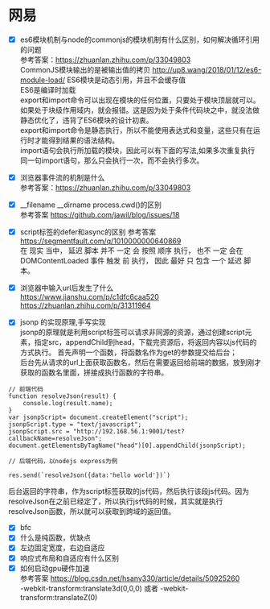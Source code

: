 # 网易
- [x]  es6模块机制与node的commonjs的模块机制有什么区别，如何解决循环引用的问题  
参考答案：https://zhuanlan.zhihu.com/p/33049803  
    CommonJS模块输出的是被输出值的拷贝  http://up8.wang/2018/01/12/es6-module-load/
    ES6模块是动态引用，并且不会缓存值  
    ES6是编译时加载  
    export和import命令可以出现在模块的任何位置，只要处于模块顶层就可以。如果处于块级作用域内，就会报错。这是因为处于条件代码块之中，就没法做静态优化了，违背了ES6模块的设计初衷。  
    export和import命令是静态执行，所以不能使用表达式和变量，这些只有在运行时才能得到结果的语法结构。  
    import语句会执行所加载的模块，因此可以有下面的写法,如果多次重复执行同一句import语句，那么只会执行一次，而不会执行多次。  

- [x] 浏览器事件流的机制是什么  
参考答案：https://zhuanlan.zhihu.com/p/33049803

- [x] __filename __dirname process.cwd()的区别  
参考答案 https://github.com/jawil/blog/issues/18  
- [x] script标签的defer和async的区别
参考答案 https://segmentfault.com/q/1010000000640869  
在 现实 当中， 延迟 脚本 并不 一定 会 按照 顺序 执行， 也不 一定 会在 DOMContentLoaded 事件 触发 前 执行， 因此 最好 只 包含 一个 延迟 脚本。

- [x] 浏览器中输入url后发生了什么  
https://www.jianshu.com/p/c1dfc6caa520  
https://zhuanlan.zhihu.com/p/31311964  

- [x] jsonp 的实现原理,手写实现  
jsonp的原理就是利用script标签可以请求非同源的资源，通过创建script元素，指定src，appendChild到head，下载完资源后，将返回内容以js代码的方式执行。
首先声明一个函数，将函数名作为get的参数提交给后台；  
后台先从请求的url上面获取函数名，然后在需要返回给前端的数据，放到刚才获取的函数名里面，拼接成执行函数的字符串。
```
// 前端代码
function resolveJson(result) {
    console.log(result.name);
}
var jsonpScript= document.createElement("script");
jsonpScript.type = "text/javascript";
jsonpScript.src = "http://192.168.56.1:9001/test?callbackName=resolveJson";
document.getElementsByTagName("head")[0].appendChild(jsonpScript);

// 后端代码，以nodejs express为例

res.send(`resolveJson({data:'hello world'})`)

```
后台返回的字符串，作为script标签获取的js代码，然后执行该段js代码。因为resolveJson在之前已经定了，所以执行js代码的时候，其实就是执行resolveJson函数，所以就可以获取到跨域的返回值。  

- [x] bfc  
- [x] 什么是纯函数，优缺点  
- [x] 左边固定宽度，右边自适应
- [x] 响应式布局和自适应有什么区别  
- [x] 如何启动gpu硬件加速  
参考答案 https://blog.csdn.net/hsany330/article/details/50925260  
-webkit-transform:translate3d(0,0,0)  或者 -webkit-transform:translateZ(0)
